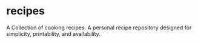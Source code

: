 # recipes
A Collection of cooking recipes. A personal recipe repository designed for simplicity, printability, and availability.
